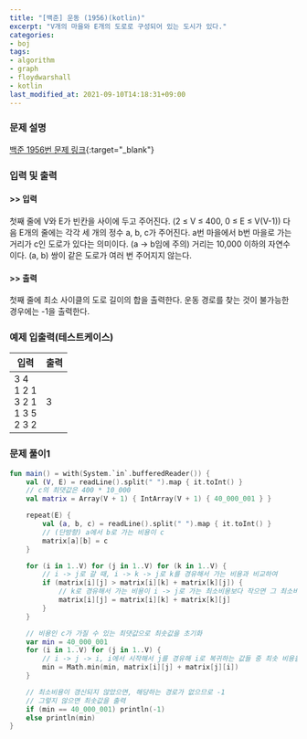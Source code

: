 ```yaml
---
title: "[백준] 운동 (1956)(kotlin)"
excerpt: "V개의 마을와 E개의 도로로 구성되어 있는 도시가 있다."
categories:
- boj
tags:
- algorithm
- graph
- floydwarshall
- kotlin
last_modified_at: 2021-09-10T14:18:31+09:00
---
```



### 문제 설명
[백준 1956번 문제 링크](https://www.acmicpc.net/problem/1956#description){:target="_blank"}




### 입력 및 출력
#### >> 입력
첫째 줄에 V와 E가 빈칸을 사이에 두고 주어진다. (2 ≤ V ≤ 400, 0 ≤ E ≤ V(V\-1)) 다음 E개의 줄에는 각각 세 개의 정수 a, b, c가 주어진다. a번 마을에서 b번 마을로 가는 거리가 c인 도로가 있다는 의미이다. (a → b임에 주의) 거리는 10,000 이하의 자연수이다. (a, b) 쌍이 같은 도로가 여러 번 주어지지 않는다.



#### >> 출력
첫째 줄에 최소 사이클의 도로 길이의 합을 출력한다. 운동 경로를 찾는 것이 불가능한 경우에는 \-1을 출력한다.





### 예제 입출력(테스트케이스)


|입력|출력|
|-----|------|
|3 4<br>1 2 1<br>3 2 1<br>1 3 5<br>2 3 2|3|




### 문제 풀이1
```kotlin
fun main() = with(System.`in`.bufferedReader()) {
    val (V, E) = readLine().split(" ").map { it.toInt() }
    // c의 최댓값은 400 * 10_000
    val matrix = Array(V + 1) { IntArray(V + 1) { 40_000_001 } }

    repeat(E) {
        val (a, b, c) = readLine().split(" ").map { it.toInt() }
        // (단방향) a에서 b로 가는 비용이 c
        matrix[a][b] = c
    }

    for (i in 1..V) for (j in 1..V) for (k in 1..V) {
        // i -> j로 갈 때, i -> k -> j로 k를 경유해서 가는 비용과 비교하여
        if (matrix[i][j] > matrix[i][k] + matrix[k][j]) {
            // k로 경유해서 가는 비용이 i -> j로 가는 최소비용보다 작으면 그 최소비용을 갱신
            matrix[i][j] = matrix[i][k] + matrix[k][j]
        }
    }

    // 비용인 c가 가질 수 있는 최댓값으로 최솟값을 초기화
    var min = 40_000_001
    for (i in 1..V) for (j in 1..V) {
        // i -> j -> i, i에서 시작해서 j를 경유해 i로 복귀하는 값들 중 최솟 비용을 탐색
        min = Math.min(min, matrix[i][j] + matrix[j][i])
    }

    // 최소비용이 갱신되지 않았으면, 해당하는 경로가 없으므로 -1
    // 그렇지 않으면 최솟값을 출력
    if (min == 40_000_001) println(-1)
    else println(min)
}
```